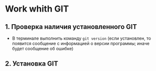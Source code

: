 # Work whith GIT

## 1. Проверка наличия установленного GIT
* В терминале выполнить команду `git version` (если установлен, то появится сообщение с информацией о версии программы; иначе будет сообщение об ошибке)

## 2. Установка GIT

